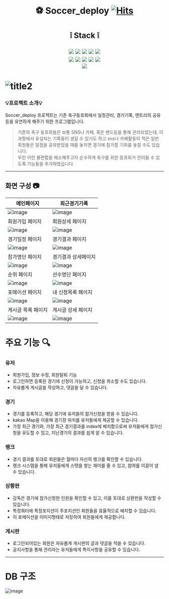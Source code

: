 # <div align=center> :soccer:  Soccer_deploy [![Hits](https://hits.seeyoufarm.com/api/count/incr/badge.svg?url=https%3A%2F%2Fgithub.com%2Fjanghaneol%2Fsoccer_deploy.git&count_bg=%2379C83D&title_bg=%23111111&icon=&icon_color=%23E7E7E7&title=hits&edge_flat=false)](https://hits.seeyoufarm.com)
</div>

## <div align=center> <h3>:grey_exclamation: Stack :grey_exclamation:</h3>  <img src="https://img.shields.io/badge/Spring Boot-6DB33F?style=for-the-badge&logo=Spring Boot&logoColor=white"/> <img src="https://img.shields.io/badge/Java-004088?style=for-the-badge&logo=&logoColor=white"/> <img src="https://img.shields.io/badge/JPA-000000?style=for-the-badge&logo=&logoColor=white"/> <img src="https://img.shields.io/badge/MyBatis-289E6D?style=for-the-badge&logo=&logoColor=white"/> <img src="https://img.shields.io/badge/Oracle-F80000?style=for-the-badge&logo=Oracle&logoColor=white"/><br><img src="https://img.shields.io/badge/Java Script-F7DF1E?style=for-the-badge&logo=JavaScript&logoColor=white"/> <img src="https://img.shields.io/badge/Bootstrap-7952B3?style=for-the-badge&logo=Bootstrap&logoColor=white"/> <img src="https://img.shields.io/badge/HTML-E34F26?style=for-the-badge&logo=HTML5&logoColor=white"/> <img src="https://img.shields.io/badge/CSS-1572B6?style=for-the-badge&logo=CSS3&logoColor=white"/> <img src="https://img.shields.io/badge/Jquery-0769AD?style=for-the-badge&logo=jQuery&logoColor=white"/><br><img src="https://img.shields.io/badge/GitHub-181717?style=for-the-badge&logo=GitHub&logoColor=white"/> </div>

# ![title2](https://user-images.githubusercontent.com/43395355/220569717-68530154-5131-4418-a862-cee00b95b826.png)

### 💡프로젝트 소개:bulb:
Soccer_deploy 프로젝트는 기존 축구동호회에서 일정관리, 경기기록, 엔트리의 공유등을 유연하게 해주기 위한 프로그램입니다.  
> 기존의 축구 동호회들은 보통 SNS나 카페, 혹은 밴드등을 통해 관리되었는데, 이 과정에서 유실되는 기록들이 생길 수 있기도 하고 sns나 카페활동이 적은 일반 회원들은 일정을 공유받았을 때를 놓치면 경기에 참가할 기회를 놓칠 수도 있습니다.  
우린 이런 불편함을 해소해주고자 순수하게 축구를 위한 동호회가 관리될 수 있도록 기능들을 추가하였습니다. 
---
## 화면 구성 :camera:
|메인페이지|최근경기기록|
|-----|-----|
![image](https://user-images.githubusercontent.com/43395355/222040496-c2deae61-fff6-4db2-b17f-65e3d565c125.png) | ![image](https://user-images.githubusercontent.com/43395355/222040636-e21aa9d1-f293-489f-907c-cdafb109fed4.png) 
|회원가입 페이지|회원상세 페이지|
![image](https://user-images.githubusercontent.com/43395355/222041075-97422b97-3bbb-4d90-908b-c13fcf0ec12c.png) | ![image](https://user-images.githubusercontent.com/43395355/222041160-a0081e67-3392-44b4-8115-86e2efac255e.png)
|경기일정 페이지|경기결과 페이지|
![image](https://user-images.githubusercontent.com/43395355/222041427-ca49fdd7-c698-4ea3-9c2b-3a6647985d71.png) | ![image](https://user-images.githubusercontent.com/43395355/222041578-d277db35-dcb8-440f-bcd0-dccbbce9b681.png)
|참가명단 페이지|경기결과 상세페이지|
![image](https://user-images.githubusercontent.com/43395355/222041841-245b3d56-a4ca-430f-859e-b00ef2bfa6fa.png) | ![image](https://user-images.githubusercontent.com/43395355/222041885-b3fa5784-679b-4819-841e-dd5be696ae63.png)
|순위 페이지|선수명단 페이지|
![image](https://user-images.githubusercontent.com/43395355/222041977-606b7def-3c9c-4917-91b5-7b34e5337cb2.png) | ![image](https://user-images.githubusercontent.com/43395355/222042172-2ca5f751-63fa-422e-8978-59b2b10aa6eb.png)
|포메이션 페이지|내 신청목록 페이지|
![image](https://user-images.githubusercontent.com/43395355/222042255-b4d16189-b836-490a-9ccf-47780ba8bb96.png) | ![image](https://github.com/alzkdpf999/javaproject/assets/100851583/28de9659-b895-4c79-b008-679d929ebb41)
|게시글 목록 페이지|게시글 상세 페이지|
![image](https://user-images.githubusercontent.com/43395355/222043131-16ebc6b8-df33-4b26-b3f9-3e6ca02cac72.png) | ![image](https://user-images.githubusercontent.com/43395355/222043190-6fdfa36d-a4ff-43f0-a276-293af784c84d.png)

# 주요 기능 :mag:
### 유저
  - 회원가입, 정보 수정, 회원탈퇴 기능
  - 로그인하면 등록된 경기에 신청이 가능하고, 신청을 취소할 수도 있습니다.
  - 자유롭게 게시글을 작성하고, 댓글을 달 수 있습니다.
### 경기
  - 경기를 등록하고, 해당 경기에 유저들의 참가신청을 받을 수 있습니다.
  - kakao Map을 이용해 경기장 위치를 유저들에게 제공할 수 있습니다.
  - 가장 최근 경기와, 가장 최근 경기결과를 index에 배치함으로써 유저들에게 참가신청을 유도할 수 있고, 지난경기의 결과를 쉽게 알 수 있습니다.
### 랭크
  - 경기 결과를 토대로 회원들은 월마다 자신의 랭크를 확인할 수 있습니다.
  - 랭크 시스템을 통해 유저들에게 스탯을 쌓는 재미를 줄 수 있고, 참여를 이끌어 낼 수 있습니다.
### 상황판
  - 감독은 경기에 참가신청한 인원을 확인할 수 있고, 이를 토대로 상환판을 작성할 수 있습니다. 
  - 특정쿼터에 특정포지션이 주포지션인 회원들을 효율적으로 배치할 수 있습니다.
  - 이 포메이션을 이미지형태로 저장하여 회원들에게 제공합니다.
### 게시판
  - 로그인되어있는 회원은 자유롭게 게시판의 글과 댓글을 적을 수 있습니다.
  - 공지사항을 통해 관리자는 유저들에게 특이사항을 공유할 수 있습니다.
---
# DB 구조
![image](https://github.com/songhunhwa/songhunhwa.github.com/assets/100851583/92b5c664-256e-4245-b785-921614b8533f)
